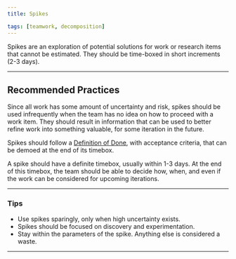 ```yaml
---
title: Spikes

tags: [teamwork, decomposition]
---
```


Spikes are an exploration of potential solutions for work or research items that cannot be estimated. They
should be time-boxed in short increments (2-3 days).

---

## Recommended Practices

Since all work has some amount of uncertainty and risk, spikes should be used
infrequently when the team has no idea on how to proceed with a work item. They
should result in information that can be used to better refine work into something
valuable, for some iteration in the future.

Spikes should follow a [Definition of Done](/docs/workflow-management/definition-of-done),
with acceptance criteria, that can be demoed at the end of its timebox.

A spike should have a definite timebox, usually within 1-3 days. At the end of
this timebox, the team should be able to decide how, when, and even if the work
can be considered for upcoming iterations.

---

### Tips

- Use spikes sparingly, only when high uncertainty exists.
- Spikes should be focused on discovery and experimentation.
- Stay within the parameters of the spike. Anything else is considered a waste.

---

